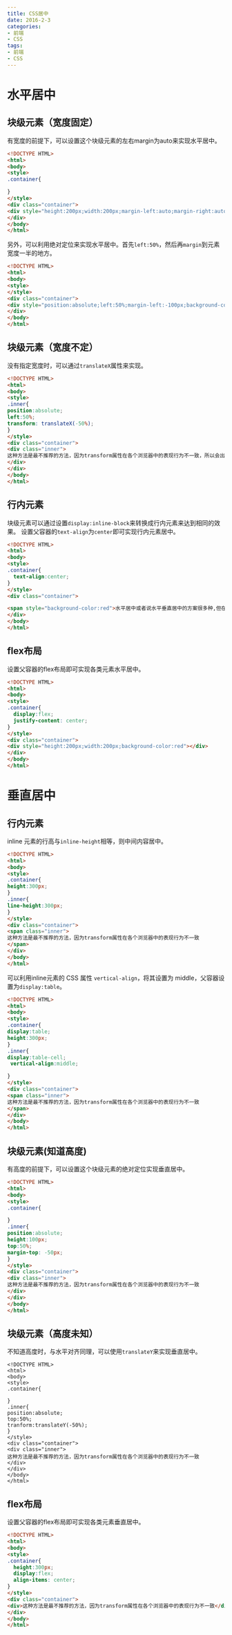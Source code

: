 ```yaml
---
title: CSS居中
date: 2016-2-3
categories:
- 前端
- CSS
tags:
- 前端
- CSS
---
```

# 水平居中
## 块级元素（宽度固定）
有宽度的前提下，可以设置这个块级元素的左右margin为auto来实现水平居中。
``` html
<!DOCTYPE HTML>
<html>
<body>
<style>
.container{

}
</style>
<div class="container">
<div style="height:200px;width:200px;margin-left:auto;margin-right:auto;background-color:red"></div>
</div>
</body>
</html>
```
另外，可以利用绝对定位来实现水平居中。首先``left:50%``，然后再``margin``到元素宽度一半的地方。
``` html
<!DOCTYPE HTML>
<html>
<body>
<style>
</style>
<div class="container">
<div style="position:absolute;left:50%;margin-left:-100px;background-color:red"></div>
</div>
</body>
</html>
```
## 块级元素（宽度不定）
没有指定宽度时，可以通过``translateX``属性来实现。
``` html
<!DOCTYPE HTML>
<html>
<body>
<style>
.inner{
position:absolute;
left:50%;
transform: translateX(-50%);
}
</style>
<div class="container">
<div class="inner">
这种方法是最不推荐的方法，因为transform属性在各个浏览器中的表现行为不一致，所以会出现一些兼容性的问题，只有当已知用户浏览器时才推荐使用。
</div>
</div>
</body>
</html>
```
## 行内元素
块级元素可以通过设置``display:inline-block``来转换成行内元素来达到相同的效果。
设置父容器的``text-align``为``center``即可实现行内元素居中。
``` html
<!DOCTYPE HTML>
<html>
<body>
<style>
.container{
  text-align:center;
}
</style>
<div class="container">

<span style="background-color:red">水平居中或者说水平垂直居中的方案很多种,但在实际当中,不一定.....</span>
</div>
</body>
</html>
```
## flex布局
设置父容器的flex布局即可实现各类元素水平居中。
``` html
<!DOCTYPE HTML>
<html>
<body>
<style>
.container{
  display:flex;
  justify-content: center;
}
</style>
<div class="container">
<div style="height:200px;width:200px;background-color:red"></div>
</div>
</body>
</html>
```

# 垂直居中
## 行内元素
inline 元素的行高与``inline-height``相等，则中间内容居中。
``` html
<!DOCTYPE HTML>
<html>
<body>
<style>
.container{
height:300px;
}
.inner{
line-height:300px;
}
</style>
<div class="container">
<span class="inner">
这种方法是最不推荐的方法，因为transform属性在各个浏览器中的表现行为不一致
</span>
</div>
</body>
</html>
```
可以利用inline元素的 CSS 属性 ``vertical-align``，将其设置为 middle，父容器设置为``display:table``。
``` html
<!DOCTYPE HTML>
<html>
<body>
<style>
.container{
display:table;
height:300px;
}
.inner{
display:table-cell;
 vertical-align:middle;

}
</style>
<div class="container">
<span class="inner">
这种方法是最不推荐的方法，因为transform属性在各个浏览器中的表现行为不一致
</span>
</div>
</body>
</html>
```
## 块级元素(知道高度)
有高度的前提下，可以设置这个块级元素的绝对定位实现垂直居中。
``` html
<!DOCTYPE HTML>
<html>
<body>
<style>
.container{

}
.inner{
position:absolute;
height:100px;
top:50%;
margin-top: -50px;
}
</style>
<div class="container">
<div class="inner">
这种方法是最不推荐的方法，因为transform属性在各个浏览器中的表现行为不一致
</div>
</div>
</body>
</html>
```
## 块级元素（高度未知）
不知道高度时，与水平对齐同理，可以使用``translateY``来实现垂直居中。
```
<!DOCTYPE HTML>
<html>
<body>
<style>
.container{

}
.inner{
position:absolute;
top:50%;
tranform:translateY(-50%);
}
</style>
<div class="container">
<div class="inner">
这种方法是最不推荐的方法，因为transform属性在各个浏览器中的表现行为不一致
</div>
</div>
</body>
</html>
```
## flex布局
设置父容器的flex布局即可实现各类元素垂直居中。
``` html
<!DOCTYPE HTML>
<html>
<body>
<style>
.container{
  height:300px;
  display:flex;
  align-items: center;
}
</style>
<div class="container">
<div>这种方法是最不推荐的方法，因为transform属性在各个浏览器中的表现行为不一致</div>
</div>
</body>
</html>
```
